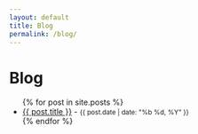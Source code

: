 ```yaml
---
layout: default
title: Blog
permalink: /blog/
---
```


# Blog

<ul>
  {% for post in site.posts %}
    <li>
      <a href="{{ post.url }}">{{ post.title }}</a> - <small>{{ post.date | date: "%b %d, %Y" }}</small>
    </li>
  {% endfor %}
</ul>

